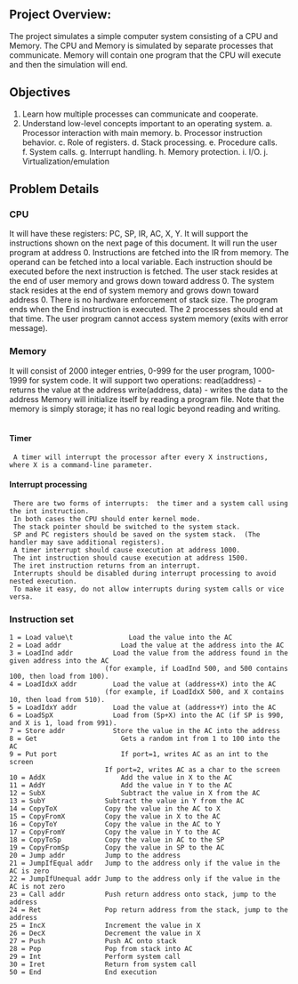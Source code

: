 
## Project Overview:

The project simulates a simple computer system consisting of a CPU and Memory.
The CPU and Memory is simulated by separate processes that communicate.
Memory will contain one program that the CPU will execute and then the simulation will end.

## Objectives

1)	Learn how multiple processes can communicate and cooperate.
2)	Understand low-level concepts important to an operating system. 
a.	Processor interaction with main memory.
b.	Processor instruction behavior.
c.	Role of registers.
d.	Stack processing.
e.	Procedure calls.	
f.	System calls.
g.	Interrupt handling.
h.	Memory protection.
i.	I/O.
j.	Virtualization/emulation

## Problem Details

### CPU
   It will have these registers:  PC, SP, IR, AC, X, Y.
   It will support the instructions shown on the next page of this document.
   It will run the user program at address 0.
   Instructions are fetched into the IR from memory.  The operand can be fetched into a local variable.
   Each instruction should be executed before the next instruction is fetched.
   The user stack resides at the end of user memory and grows down toward address 0.
   The system stack resides at the end of system memory and grows down toward address 0.
   There is no hardware enforcement of stack size.
   The program ends when the End instruction is executed.  The 2 processes should end at that time.
   The user program cannot access system memory (exits with error message).
   
### Memory
   It will consist of 2000 integer entries, 0-999 for the user program, 1000-1999 for system code.
   It will support two operations:
       read(address) -  returns the value at the address
       write(address, data) - writes the data to the address
   Memory will initialize itself by reading a program file.
   Note that the memory is simply storage; it has no real logic beyond reading and writing.
 
   #### Timer
     A timer will interrupt the processor after every X instructions, where X is a command-line parameter.

   #### Interrupt processing
     There are two forms of interrupts:  the timer and a system call using the int instruction.
     In both cases the CPU should enter kernel mode.
     The stack pointer should be switched to the system stack.
     SP and PC registers should be saved on the system stack.  (The handler may save additional registers). 
     A timer interrupt should cause execution at address 1000.
     The int instruction should cause execution at address 1500.
     The iret instruction returns from an interrupt.
     Interrupts should be disabled during interrupt processing to avoid nested execution.
     To make it easy, do not allow interrupts during system calls or vice versa.

### Instruction set
    1 = Load value\t		      Load the value into the AC
    2 = Load addr		        Load the value at the address into the AC
    3 = LoadInd addr	      Load the value from the address found in the given address into the AC
                            (for example, if LoadInd 500, and 500 contains 100, then load from 100).
    4 = LoadIdxX addr	      Load the value at (address+X) into the AC
                            (for example, if LoadIdxX 500, and X contains 10, then load from 510).
    5 = LoadIdxY addr	      Load the value at (address+Y) into the AC
    6 = LoadSpX		          Load from (Sp+X) into the AC (if SP is 990, and X is 1, load from 991).
    7 = Store addr		      Store the value in the AC into the address
    8 = Get			            Gets a random int from 1 to 100 into the AC
    9 = Put port		        If port=1, writes AC as an int to the screen
                            If port=2, writes AC as a char to the screen
    10 = AddX		            Add the value in X to the AC
    11 = AddY		            Add the value in Y to the AC
    12 = SubX		            Subtract the value in X from the AC
    13 = SubY               Subtract the value in Y from the AC
    14 = CopyToX            Copy the value in the AC to X
    15 = CopyFromX          Copy the value in X to the AC
    16 = CopyToY            Copy the value in the AC to Y
    17 = CopyFromY          Copy the value in Y to the AC
    18 = CopyToSp           Copy the value in AC to the SP
    19 = CopyFromSp         Copy the value in SP to the AC 
    20 = Jump addr          Jump to the address
    21 = JumpIfEqual addr   Jump to the address only if the value in the AC is zero
    22 = JumpIfUnequal addr Jump to the address only if the value in the AC is not zero
    23 = Call addr          Push return address onto stack, jump to the address
    24 = Ret                Pop return address from the stack, jump to the address
    25 = IncX               Increment the value in X
    26 = DecX               Decrement the value in X
    27 = Push               Push AC onto stack
    28 = Pop                Pop from stack into AC
    29 = Int                Perform system call
    30 = Iret               Return from system call
    50 = End                End execution

  
